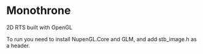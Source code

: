 # Monothrone
2D RTS built with OpenGL  

To run you need to install NupenGL.Core and GLM, and add stb_image.h as a header. 

